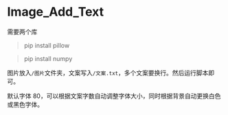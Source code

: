 # Image_Add_Text

需要两个库

> pip install pillow

> pip install numpy

图片放入`/图片`文件夹，文案写入`/文案.txt`，多个文案要换行。然后运行脚本即可。



默认字体 80，可以根据文案字数自动调整字体大小，同时根据背景自动更换白色或黑色字体。
